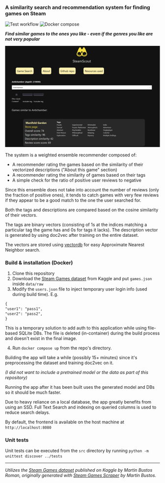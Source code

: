 ### A similarity search and recommendation system for finding games on Steam
![Test workflow](https://github.com/AdrianKlessa/SteamScout/actions/workflows/test_workflow.yml/badge.svg)
![Docker compose](https://github.com/AdrianKlessa/SteamScout/actions/workflows/build_workflow.yml/badge.svg)

***Find similar games to the ones you like - even if the genres you like are not very popular***

![image](docs/screenshot_new.PNG)

The system is a weighted ensemble recommender composed of:
- A recommender rating the games based on the similarity of their vectorized descriptions ("About this game" section)
- A recommender rating the similarity of games based on their tags
- A simple check for the ratio of positive user reviews to negative

Since this ensemble does not take into account the number of reviews (only the fraction of positive ones), it tends to catch games with very few reviews if they appear to be a good match to the one the user searched for.

Both the tags and descriptions are compared based on the cosine similarity of their vectors. 

The tags are binary vectors (consisting of 1s at the indices matching a particular tag the game has and 0s for tags it lacks). The description vector is generated by using doc2vec after training on the entire dataset.

The vectors are stored using [vectordb](https://github.com/jina-ai/vectordb/) for easy Approximate Nearest Neighbor search.

### Build & installation (Docker)

1. Clone this repository
2. Download the [Steam Games dataset](https://www.kaggle.com/datasets/fronkongames/steam-games-dataset) from Kaggle and put `games.json` inside `data/raw`
3. Modify the `users.json` file to inject temporary user login info (used during build time). E.g.
```
{
"user1": "pass1",
"user2": "pass2",
}
```
This is a temporary solution to add auth to this application while using file-based SQLite DBs. The file is deleted (in-container) during the build process and doesn't exist in the final image.

4. Run `docker compose up` from the repo's directory.

Building the app will take a while (possibly 15+ minutes) since it's preprocessing the dataset and training doc2vec on it.

*(I did not want to include a pretrained model or the data as part of this repository)*

Running the app after it has been built uses the generated model and DBs so it should be much faster.

Due to heavy reliance on a local database, the app greatly benefits from using an SSD. Full Text Search and indexing on queried columns is used to reduce search delays.

By default, the frontend is available on the host machine at `http://localhost:8080`

### Unit tests

Unit tests can be executed from the `src` directory by running `python -m unittest discover ../tests`

---

*Utilizes the [Steam Games dataset](https://www.kaggle.com/datasets/fronkongames/steam-games-dataset) published on Kaggle by Martin Bustos Roman, originally generated with [Steam Games Scraper](https://github.com/FronkonGames/Steam-Games-Scraper) by Martin Bustos.*
